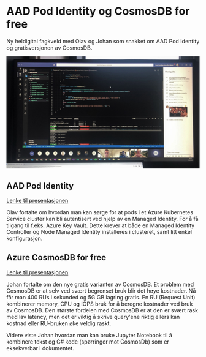 # AAD Pod Identity og CosmosDB for free 

Ny heldigital fagkveld med Olav og Johan som snakket om AAD Pod Identity og gratisversjonen av CosmosDB.

![Fagkveld](https://github.com/novanet/fagkvelder/blob/master/docs/20200415/content/fagkveld150420.jpg)

## AAD Pod Identity

[Lenke til presentasjonen](https://github.com/novanet/fagkvelder/tree/master/docs/20200415/content/AADPodIdentity.pdf)

Olav fortalte om hvordan man kan sørge for at pods i et Azure Kubernetes Service cluster kan bli autentisert ved hjelp av en Managed Identity. For å få tilgang til f.eks. Azure Key Vault. Dette krever at både en Managed Identity Controller og Node Managed Identity installeres i clusteret, samt litt enkel konfigurasjon.

## Azure CosmosDB for free

[Lenke til presentasjonen](https://github.com/novanet/fagkvelder/tree/master/docs/20200415/content/CosmosDbForFree.pdf)

Johan fortalte om den nye gratis varianten av CosmosDB. Et problem med CosmosDB er at selv ved svært begrenset bruk blir det høye kostnader. Nå får man 400 RUs i sekunded og 5G GB lagring gratis. En RU (Request Unit) kombinerer memory, CPU og IOPS bruk for å beregne kostnader ved bruk av CosmosDB. Den største fordelen med CosmosDB er at den er svært rask med lav latency, men det er viktig å skrive query'ene riktig ellers kan kostnad eller RU-bruken øke veldig raskt.

Videre viste Johan hvordan man kan bruke Jupyter Notebook til å kombinere tekst og C# kode (spørringer mot CosmosDb) som er eksekverbar i dokumentet.
